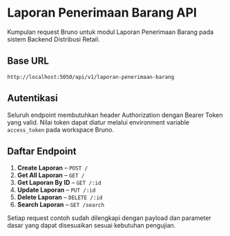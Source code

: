 # Laporan Penerimaan Barang API

Kumpulan request Bruno untuk modul Laporan Penerimaan Barang pada sistem Backend Distribusi Retail.

## Base URL
```
http://localhost:5050/api/v1/laporan-penerimaan-barang
```

## Autentikasi
Seluruh endpoint membutuhkan header Authorization dengan Bearer Token yang valid. Nilai token dapat diatur melalui environment variable `access_token` pada workspace Bruno.

## Daftar Endpoint
1. **Create Laporan** – `POST /`
2. **Get All Laporan** – `GET /`
3. **Get Laporan By ID** – `GET /:id`
4. **Update Laporan** – `PUT /:id`
5. **Delete Laporan** – `DELETE /:id`
6. **Search Laporan** – `GET /search`

Setiap request contoh sudah dilengkapi dengan payload dan parameter dasar yang dapat disesuaikan sesuai kebutuhan pengujian.
